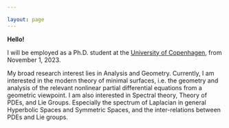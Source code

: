 ```yaml
---

layout: page
---
```



**Hello!** <br>

I will be employed as a Ph.D. student at the [University of Copenhagen](https://geotop.math.ku.dk), from November 1, 2023. <br>


My broad research interest lies in Analysis and Geometry. Currently, I am interested in the modern theory of minimal surfaces, i.e. the geometry and analysis of the relevant nonlinear partial differential equations from a geometric viewpoint. I am also interested in Spectral theory,
Theory of PDEs, and Lie Groups. Especially the spectrum of Laplacian in general Hyperbolic Spaces and Symmetric Spaces, and the inter-relations between PDEs and Lie groups. 





